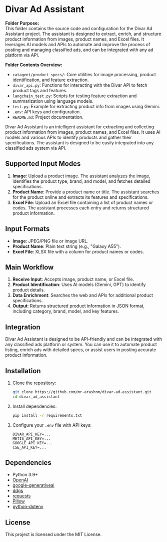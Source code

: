 # Divar Ad Assistant

**Folder Purpose:**  
This folder contains the source code and configuration for the Divar Ad Assistant project. The assistant is designed to extract, enrich, and structure product information from images, product names, and Excel files. It leverages AI models and APIs to automate and improve the process of posting and managing classified ads, and can be integrated with any ad platform via API.

**Folder Contents Overview:**
- `catagent/product_specs/`: Core utilities for image processing, product identification, and feature extraction.
- `divar_api.py`: Functions for interacting with the Divar API to fetch product tags and features.
- `langchain_test.py`: Scripts for testing feature extraction and summarization using language models.
- `test.py`: Example for extracting product info from images using Gemini.
- `.env`: API keys and configuration.
- `README.md`: Project documentation.

Divar Ad Assistant is an intelligent assistant for extracting and collecting product information from images, product names, and Excel files. It uses AI models and various APIs to identify products and gather their specifications. The assistant is designed to be easily integrated into any classified ads system via API.

## Supported Input Modes

1. **Image**: Upload a product image. The assistant analyzes the image, identifies the product type, brand, and model, and fetches detailed specifications.
2. **Product Name**: Provide a product name or title. The assistant searches for the product online and extracts its features and specifications.
3. **Excel File**: Upload an Excel file containing a list of product names or codes. The assistant processes each entry and returns structured product information.

## Input Formats

- **Image**: JPEG/PNG file or image URL.
- **Product Name**: Plain text string (e.g., "Galaxy A55").
- **Excel File**: XLSX file with a column for product names or codes.

## Main Workflow

1. **Receive Input**: Accepts image, product name, or Excel file.
2. **Product Identification**: Uses AI models (Gemini, GPT) to identify product details.
3. **Data Enrichment**: Searches the web and APIs for additional product specifications.
4. **Output**: Returns structured product information in JSON format, including category, brand, model, and key features.

## Integration

Divar Ad Assistant is designed to be API-friendly and can be integrated with any classified ads platform or system. You can use it to automate product listing, enrich ads with detailed specs, or assist users in posting accurate product information.

## Installation

1. Clone the repository:
   ```bash
   git clone https://github.com/mr-arashnm/divar-ad-assistant.git
   cd divar_ad_assistant
   ```

2. Install dependencies:
   ```bash
   pip install -r requirements.txt
   ```

3. Configure your `.env` file with API keys:
   ```
   DIVAR_API_KEY=...
   METIS_API_KEY=...
   GOOGLE_API_KEY=...
   CSE_API_KEY=...
   ```


## Dependencies

- Python 3.9+
- [OpenAI](https://pypi.org/project/openai/)
- [google-generativeai](https://pypi.org/project/google-generativeai/)
- [ddgs](https://pypi.org/project/ddgs/)
- [requests](https://pypi.org/project/requests/)
- [Pillow](https://pypi.org/project/Pillow/)
- [python-dotenv](https://pypi.org/project/python-dotenv/)

## License

This project is licensed under the MIT License.

